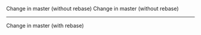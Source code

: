 Change in master (without rebase)
Change in master (without rebase)

---
Change in master (with rebase)
